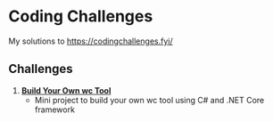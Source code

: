 # Coding Challenges
My solutions to https://codingchallenges.fyi/

## Challenges
1. [**Build Your Own wc Tool**](/ccwc)
	- Mini project to build your own wc tool using C# and .NET Core framework
